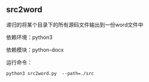 <!--
 * @Date: 2020-09-21 17:18:47
 * @LastEditors: Dash Zhou
 * @LastEditTime: 2021-01-18 11:26:51
-->
## src2word
递归的将某个目录下的所有源码文件输出到一份word文件中

依赖环境：python3

依赖模块：python-docx

运行命令：
```shell
python3 src2word.py  --path=./src
```
